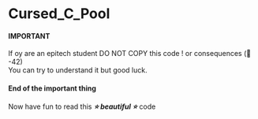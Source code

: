 # Cursed_C_Pool

#### IMPORTANT

If oy are an epitech student DO NOT COPY this code ! or consequences (:eyes: -42)  
You can try to understand it but good luck.
#### End of the important thing  

Now have fun to read this ***:star: beautiful :star:*** code

